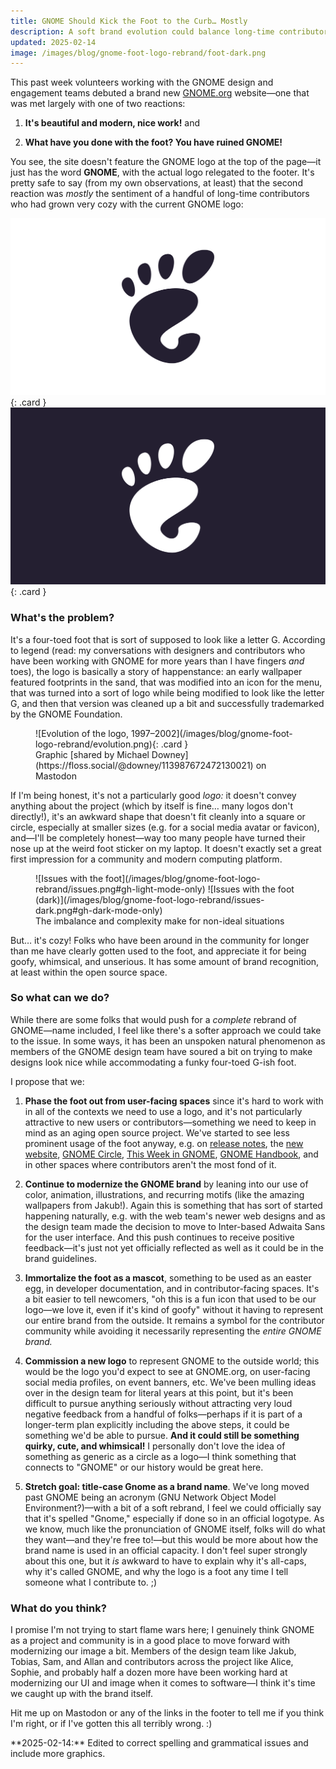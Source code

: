 ```yaml
---
title: GNOME Should Kick the Foot to the Curb… Mostly
description: A soft brand evolution could balance long-time contributors' desire for whimsy with broader appeal to new contributors
updated: 2025-02-14
image: /images/blog/gnome-foot-logo-rebrand/foot-dark.png
---
```


This past week volunteers working with the GNOME design and engagement teams debuted a brand new [GNOME.org](https://gnome.org) website—one that was met largely with one of two reactions:

1. **It's beautiful and modern, nice work!** and

2. **What have you done with the foot? You have ruined GNOME!**

You see, the site doesn't feature the GNOME logo at the top of the page—it just has the word **GNOME**, with the actual logo relegated to the footer. It's pretty safe to say (from my own observations, at least) that the second reaction was _mostly_ the sentiment of a handful of long-time contributors who had grown very cozy with the current GNOME logo:

![GNOME Logo, which is a foot](/images/blog/gnome-foot-logo-rebrand/foot.svg#gh-light-mode-only){: .card }
![GNOME Logo, which is a foot (dark version)](/images/blog/gnome-foot-logo-rebrand/foot-dark.svg#gh-dark-mode-only){: .card }

### What's the problem?

It's a four-toed foot that is sort of supposed to look like a letter G. According to legend (read: my conversations with designers and contributors who have been working with GNOME for more years than I have fingers _and_ toes), the logo is basically a story of happenstance: an early wallpaper featured footprints in the sand, that was modified into an icon for the menu, that was turned into a sort of logo while being modified to look like the letter G, and then that version was cleaned up a bit and successfully trademarked by the GNOME Foundation.

<figure markdown=1>
![Evolution of the logo, 1997–2002](/images/blog/gnome-foot-logo-rebrand/evolution.png){: .card }
<figcaption markdown=1>
Graphic [shared by Michael Downey](https://floss.social/@downey/113987672472130021) on Mastodon
</figcaption>
</figure>


If I'm being honest, it's not a particularly good _logo:_ it doesn't convey anything about the project (which by itself is fine… many logos don't directly!), it's an awkward shape that doesn't fit cleanly into a square or circle, especially at smaller sizes (e.g. for a social media avatar or favicon), and—I'll be completely honest—way too many people have turned their nose up at the weird foot sticker on my laptop. It doesn't exactly set a great first impression for a community and modern computing platform.

<figure markdown=1>
![Issues with the foot](/images/blog/gnome-foot-logo-rebrand/issues.png#gh-light-mode-only)
![Issues with the foot (dark)](/images/blog/gnome-foot-logo-rebrand/issues-dark.png#gh-dark-mode-only)
<figcaption markdown=1>
The imbalance and complexity make for non-ideal situations
</figcaption>
</figure>

But… it's cozy! Folks who have been around in the community for longer than me have clearly gotten used to the foot, and appreciate it for being goofy, whimsical, and unserious. It has some amount of brand recognition, at least within the open source space.

### So what can we do?

While there are some folks that would push for a _complete_ rebrand of GNOME—name included, I feel like there's a softer approach we could take to the issue. In some ways, it has been an unspoken natural phenomenon as members of the GNOME design team have soured a bit on trying to make designs look nice while accommodating a funky four-toed G-ish foot.

I propose that we:

1. **Phase the foot out from user-facing spaces** since it's hard to work with in all of the contexts we need to use a logo, and it's not particularly attractive to new users or contributors—something we need to keep in mind as an aging open source project. We've started to see less prominent usage of the foot anyway, e.g. on [release notes](https://release.gnome.org), the [new website](https://gnome.org), [GNOME Circle](https://circle.gnome.org), [This Week in GNOME](https://thisweek.gnome.org), [GNOME Handbook](https://handbook.gnome.org), and in other spaces where contributors aren't the most fond of it.

2. **Continue to modernize the GNOME brand** by leaning into our use of color, animation, illustrations, and recurring motifs (like the amazing wallpapers from Jakub!). Again this is something that has sort of started happening naturally, e.g. with the web team's newer web designs and as the design team made the decision to move to Inter-based Adwaita Sans for the user interface. And this push continues to receive positive feedback—it's just not yet officially reflected as well as it could be in the brand guidelines.

3. **Immortalize the foot as a mascot**, something to be used as an easter egg, in developer documentation, and in contributor-facing spaces. It's a bit easier to tell newcomers, "oh this is a fun icon that used to be our logo—we love it, even if it's kind of goofy" without it having to represent our entire brand from the outside. It remains a symbol for the contributor community while avoiding it necessarily representing the _entire GNOME brand._

4. **Commission a new logo** to represent GNOME to the outside world; this would be the logo you'd expect to see at GNOME.org, on user-facing social media profiles, on event banners, etc. We've been mulling ideas over in the design team for literal years at this point, but it's been difficult to pursue anything seriously without attracting very loud negative feedback from a handful of folks—perhaps if it is part of a longer-term plan explicitly including the above steps, it could be something we'd be able to pursue. **And it could still be something quirky, cute, and whimsical!** I personally don't love the idea of something as generic as a circle as a logo—I think something that connects to "GNOME" or our history would be great here.

5. **Stretch goal: title-case Gnome as a brand name**. We've long moved past GNOME being an acronym (GNU Network Object Model Environment?)—with a bit of a soft rebrand, I feel we could officially say that it's spelled "Gnome," especially if done so in an official logotype. As we know, much like the pronunciation of GNOME itself, folks will do what they want—and they're free to!—but this would be more about how the brand name is used in an official capacity. I don't feel super strongly about this one, but it _is_ awkward to have to explain why it's all-caps, why it's called GNOME, and why the logo is a foot any time I tell someone what I contribute to. ;)

### What do you think?

I promise I'm not trying to start flame wars here; I genuinely think GNOME as a project and community is in a good place to move forward with modernizing our image a bit. Members of the design team like Jakub, Tobias, Sam, and Allan and contributors across the project like Alice, Sophie, and probably half a dozen more have been working hard at modernizing our UI and image when it comes to software—I think it's time we caught up with the brand itself.

Hit me up on Mastodon or any of the links in the footer to tell me if you think I'm right, or if I've gotten this all terribly wrong. :)

<aside markdown=1>
**2025-02-14:** Edited to correct spelling and grammatical issues and include more graphics. 
</aside>
